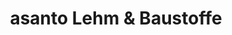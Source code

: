 ---
title: "asanto Lehm & Baustoffe"
url: /hitzacker-elbe/asanto-lehm-und-baustoffe/
shop: Baumarkt
---